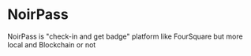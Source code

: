 # NoirPass

NoirPass is "check-in and get badge" platform like FourSquare but more local
and Blockchain or not
